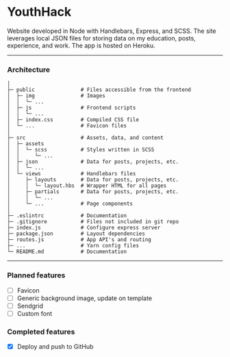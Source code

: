 # YouthHack

Website developed in Node with Handlebars, Express, and SCSS. The site leverages local JSON files for storing data on my education, posts, experience, and work. The app is hosted on Heroku.

------

### Architecture
```
│
├─ public               # Files accessible from the frontend
│  ├─ img               # Images
│  │  └─ ...
│  ├─ js                # Frontend scripts
│  │  └─ ...
│  ├─ index.css         # Compiled CSS file
│  └─ ...               # Favicon files
│
├─ src                  # Assets, data, and content
│  ├─ assets
│  │  └─ scss           # Styles written in SCSS
│  │     └─ ...
│  ├─ json              # Data for posts, projects, etc.
│  │  └─ ...
│  └─ views             # Handlebars files
│     ├─ layouts        # Data for posts, projects, etc.
│     │  └─ layout.hbs  # Wrapper HTML for all pages
│     ├─ partials       # Data for posts, projects, etc.
│     │  └─ ...
│     └─ ...            # Page components
│
├─ .eslintrc            # Documentation
├─ .gitignore           # Files not included in git repo
├─ index.js             # Configure express server
├─ package.json         # Layout dependencies
├─ routes.js            # App API's and routing
├─ ...                  # Yarn config files
└─ README.md            # Documentation
```

------

### Planned features
- [ ] Favicon
- [ ] Generic background image, update on template
- [ ] Sendgrid
- [ ] Custom font

### Completed features
- [x] Deploy and push to GitHub
